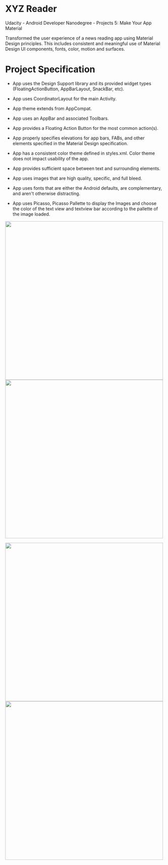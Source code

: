# XYZ Reader

Udacity - Android Developer Nanodegree - Projects 5: Make Your App Material

Transformed the user experience of a news reading app using Material Design principles. This includes consistent and meaningful use of Material Design UI components, fonts, color, motion and surfaces.







# Project Specification

- App uses the Design Support library and its provided widget types (FloatingActionButton, AppBarLayout, SnackBar, etc).
- App uses CoordinatorLayout for the main Activity.
- App theme extends from AppCompat.
- App uses an AppBar and associated Toolbars.
- App provides a Floating Action Button for the most common action(s).
- App properly specifies elevations for app bars, FABs, and other elements specified in the Material Design specification.
- App has a consistent color theme defined in styles.xml. Color theme does not impact usability of the app.
- App provides sufficient space between text and surrounding elements.
- App uses images that are high quality, specific, and full bleed.
- App uses fonts that are either the Android defaults, are complementary, and aren't otherwise distracting.

- App uses Picasso, Picasso Pallette to display the Images and choose the color of the text view and textview bar according to the pallette of the image loaded.


<img src="https://user-images.githubusercontent.com/10702944/28755627-064a6226-7514-11e7-9063-56335a1134b1.png" height="500"/>  <img src="https://user-images.githubusercontent.com/10702944/28755624-f7a78ad2-7513-11e7-8182-da00b5e47503.png" height="500"/>



<img src="https://user-images.githubusercontent.com/10702944/28750778-a0002e5c-74a9-11e7-9843-b305d6bdeb20.gif" height="500"/><t/> <img src="https://user-images.githubusercontent.com/10702944/28750785-af024962-74a9-11e7-9c9f-300d69e2809f.gif" height="500"/>
